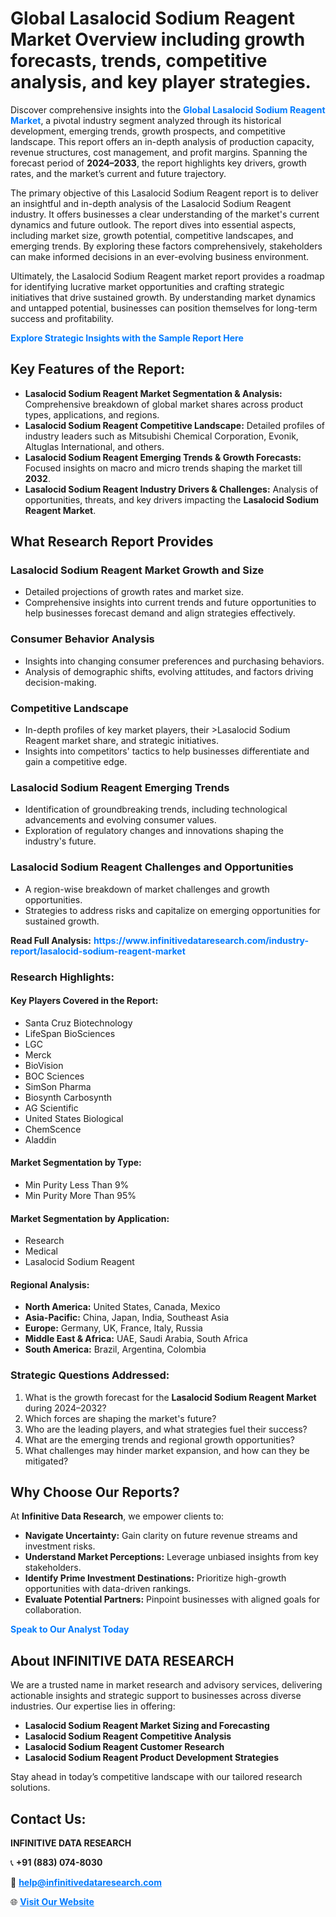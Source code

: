 <h1>Global Lasalocid Sodium Reagent Market Overview including growth forecasts, trends, competitive analysis, and key player strategies.</h1>
<p>
Discover comprehensive insights into the 
<a href="https://www.infinitivedataresearch.com/industry-report/lasalocid-sodium-reagent-market" rel="dofollow" style="color: #007BFF; text-decoration: none;"><strong>Global Lasalocid Sodium Reagent Market</strong></a>, a pivotal industry segment analyzed through its historical development, emerging trends, growth prospects, and competitive landscape. This report offers an in-depth analysis of production capacity, revenue structures, cost management, and profit margins. Spanning the forecast period of <strong>2024–2033</strong>, the report highlights key drivers, growth rates, and the market’s current and future trajectory.
</p>
<p>
The primary objective of this Lasalocid Sodium Reagent report is to deliver an insightful and in-depth analysis of the Lasalocid Sodium Reagent industry. It offers businesses a clear understanding of the market's current dynamics and future outlook. The report dives into essential aspects, including market size, growth potential, competitive landscapes, and emerging trends. By exploring these factors comprehensively, stakeholders can make informed decisions in an ever-evolving business environment.
</p>
<p>
Ultimately, the Lasalocid Sodium Reagent market report provides a roadmap for identifying lucrative market opportunities and crafting strategic initiatives that drive sustained growth. By understanding market dynamics and untapped potential, businesses can position themselves for long-term success and profitability.
</p>
<p>
<a href="https://www.infinitivedataresearch.com/request-sample/reportId=111967" style="color: #007BFF; text-decoration: none;"><strong>Explore Strategic Insights with the Sample Report Here</strong></a>
</p>

<h2>Key Features of the Report:</h2>
<ul>
<li><strong>Lasalocid Sodium Reagent Market Segmentation & Analysis:</strong> Comprehensive breakdown of global market shares across product types, applications, and regions.</li>
<li><strong>Lasalocid Sodium Reagent Competitive Landscape:</strong> Detailed profiles of industry leaders such as Mitsubishi Chemical Corporation, Evonik, Altuglas International, and others.</li>
<li><strong>Lasalocid Sodium Reagent Emerging Trends & Growth Forecasts:</strong> Focused insights on macro and micro trends shaping the market till <strong>2032</strong>.</li>
<li><strong>Lasalocid Sodium Reagent Industry Drivers & Challenges:</strong> Analysis of opportunities, threats, and key drivers impacting the <strong>Lasalocid Sodium Reagent Market</strong>.</li>
</ul>

<h2>What Research Report Provides</h2>
<h3>Lasalocid Sodium Reagent Market Growth and Size</h3>
<ul>
<li>Detailed projections of growth rates and market size.</li>
<li>Comprehensive insights into current trends and future opportunities to help businesses forecast demand and align strategies effectively.</li>
</ul>

<h3>Consumer Behavior Analysis</h3>
<ul>
<li>Insights into changing consumer preferences and purchasing behaviors.</li>
<li>Analysis of demographic shifts, evolving attitudes, and factors driving decision-making.</li>
</ul>

<h3>Competitive Landscape</h3>
<ul>
<li>In-depth profiles of key market players, their >Lasalocid Sodium Reagent market share, and strategic initiatives.</li>
<li>Insights into competitors' tactics to help businesses differentiate and gain a competitive edge.</li>
</ul>

<h3>Lasalocid Sodium Reagent Emerging Trends</h3>
<ul>
<li>Identification of groundbreaking trends, including technological advancements and evolving consumer values.</li>
<li>Exploration of regulatory changes and innovations shaping the industry's future.</li>
</ul>

<h3>Lasalocid Sodium Reagent Challenges and Opportunities</h3>
<ul>
<li>A region-wise breakdown of market challenges and growth opportunities.</li>
<li>Strategies to address risks and capitalize on emerging opportunities for sustained growth.</li>
</ul>
<p><strong>Read Full Analysis:</strong> <a href="https://www.infinitivedataresearch.com/industry-report/lasalocid-sodium-reagent-market" rel="dofollow" style="color: #007BFF; text-decoration: none;"><strong>https://www.infinitivedataresearch.com/industry-report/lasalocid-sodium-reagent-market</strong></a></p>
<h3>Research Highlights:</h3>
<h4>Key Players Covered in the Report:</h4>
<ul><li>Santa Cruz Biotechnology</li><li>LifeSpan BioSciences</li><li>LGC</li><li>Merck</li><li>BioVision</li><li>BOC Sciences</li><li>SimSon Pharma</li><li>Biosynth Carbosynth</li><li>AG Scientific</li><li>United States Biological</li><li>ChemScence</li><li>Aladdin</li></ul>
<h4>Market Segmentation by Type:</h4>
<ul><li>Min Purity Less Than 9%</li><li>Min Purity More Than 95%</li></ul>
<h4>Market Segmentation by Application:</h4>
<ul><li>Research</li><li>Medical</li><li>Lasalocid Sodium Reagent</li></ul>

<h4>Regional Analysis:</h4>
<ul>
<li><strong>North America:</strong> United States, Canada, Mexico</li>
<li><strong>Asia-Pacific:</strong> China, Japan, India, Southeast Asia</li>
<li><strong>Europe:</strong> Germany, UK, France, Italy, Russia</li>
<li><strong>Middle East & Africa:</strong> UAE, Saudi Arabia, South Africa</li>
<li><strong>South America:</strong> Brazil, Argentina, Colombia</li>
</ul>

<h3>Strategic Questions Addressed:</h3>
<ol>
<li>What is the growth forecast for the <strong>Lasalocid Sodium Reagent Market</strong> during 2024–2032?</li>
<li>Which forces are shaping the market's future?</li>
<li>Who are the leading players, and what strategies fuel their success?</li>
<li>What are the emerging trends and regional growth opportunities?</li>
<li>What challenges may hinder market expansion, and how can they be mitigated?</li>
</ol>

<h2>Why Choose Our Reports?</h2>
<p>At <strong>Infinitive Data Research</strong>, we empower clients to:</p>
<ul>
<li><strong>Navigate Uncertainty:</strong> Gain clarity on future revenue streams and investment risks.</li>
<li><strong>Understand Market Perceptions:</strong> Leverage unbiased insights from key stakeholders.</li>
<li><strong>Identify Prime Investment Destinations:</strong> Prioritize high-growth opportunities with data-driven rankings.</li>
<li><strong>Evaluate Potential Partners:</strong> Pinpoint businesses with aligned goals for collaboration.</li>
</ul>
<p><a href="https://www.infinitivedataresearch.com/industry-report/lasalocid-sodium-reagent-market" rel="dofollow" style="color: #007BFF; text-decoration: none;"><strong>Speak to Our Analyst Today</strong></a></p>

<h2>About INFINITIVE DATA RESEARCH</h2>
<p>We are a trusted name in market research and advisory services, delivering actionable insights and strategic support to businesses across diverse industries. Our expertise lies in offering:</p>
<ul>
<li><strong>Lasalocid Sodium Reagent Market Sizing and Forecasting</strong></li>
<li><strong>Lasalocid Sodium Reagent Competitive Analysis</strong></li>
<li><strong>Lasalocid Sodium Reagent Customer Research</strong></li>
<li><strong>Lasalocid Sodium Reagent Product Development Strategies</strong></li>
</ul>
<p>Stay ahead in today’s competitive landscape with our tailored research solutions.</p>

<h2>Contact Us:</h2>
<p><strong>INFINITIVE DATA RESEARCH</strong></p>
<p>📞 <strong>+91 (883) 074-8030</strong></p>
<p>📧 <strong><a href="mailto:help@infinitivedataresearch.com" style="color: #007BFF;">help@infinitivedataresearch.com</a></strong></p>
<p>🌐 <strong><a href="https://www.infinitivedataresearch.com" rel="dofollow" style="color: #007BFF;">Visit Our Website</a></strong></p>
